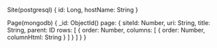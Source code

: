 Site(postgresql) {
	id: Long,
	hostName: String
}

Page(mongodb) {
	_id: ObjectId()
	page: {
		siteId: Number,
		uri: String,
		title: String,
		parent: ID
		rows: [
			{
				order: Number,
				columns: [
					{
						order: Number,
						columnHtml: String
					}
				]
			}
		]
	}
}